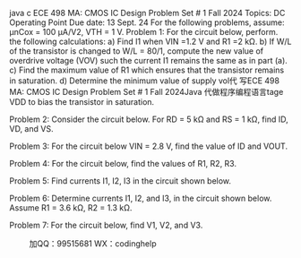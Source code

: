 java c
ECE 498 MA: CMOS IC Design
Problem Set # 1
Fall 2024
Topics: DC Operating Point
Due date: 13 Sept. 24
For the following problems, assume: µnCox = 100 µA/V2, VTH = 1 V.
Problem 1: For the circuit below, perform. the following calculations:
a) Find I1 when VIN =1.2 V and R1 =2 kΩ.
b) If W/L of the transistor is changed to W/L = 80/1, compute the new value of overdrive voltage (VOV) such the current I1 remains the same as in part (a).
c) Find the maximum value of R1 which ensures that the transistor remains in saturation.
d) Determine the minimum value of supply vol代 写ECE 498 MA: CMOS IC Design Problem Set # 1 Fall 2024Java
代做程序编程语言tage VDD to bias the transistor in saturation.

Problem 2: Consider the circuit below. For RD = 5 kΩ and RS = 1 kΩ, find ID, VD, and VS.

Problem 3: For the circuit below VIN = 2.8 V, find the value of ID and VOUT.

Problem 4: For the circuit below, find the values of R1, R2, R3.

Problem 5: Find currents I1, I2, I3 in the circuit shown below.

Problem 6: Determine currents I1, I2, and I3, in the circuit shown below. Assume R1 = 3.6 kΩ, R2 = 1.3 kΩ.

Problem 7: For the circuit below, find V1, V2, and V3.




         
加QQ：99515681  WX：codinghelp
